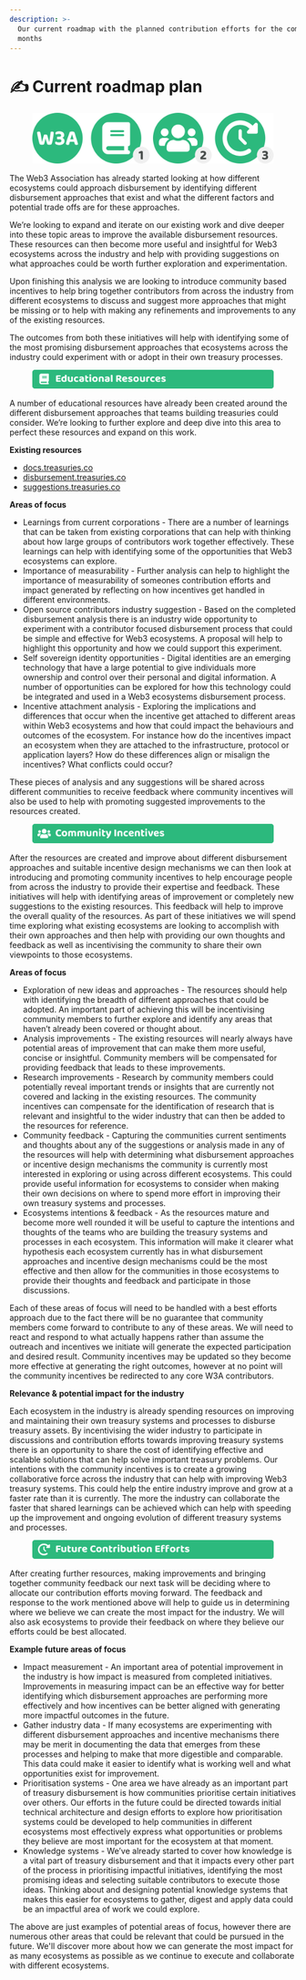 ```yaml
---
description: >-
  Our current roadmap with the planned contribution efforts for the coming
  months
---
```


# ✍ Current roadmap plan

<figure><img src="../.gitbook/assets/disbursement-approaches-incentive-design-roadmap.png" alt=""><figcaption></figcaption></figure>

The Web3 Association has already started looking at how different ecosystems could approach disbursement by identifying different disbursement approaches that exist and what the different factors and potential trade offs are for these approaches.

We’re looking to expand and iterate on our existing work and dive deeper into these topic areas to improve the available disbursement resources. These resources can then become more useful and insightful for Web3 ecosystems across the industry and help with providing suggestions on what approaches could be worth further exploration and experimentation.

Upon finishing this analysis we are looking to introduce community based incentives to help bring together contributors from across the industry from different ecosystems to discuss and suggest more approaches that might be missing or to help with making any refinements and improvements to any of the existing resources.

The outcomes from both these initiatives will help with identifying some of the most promising disbursement approaches that ecosystems across the industry could experiment with or adopt in their own treasury processes.



<figure><img src="../.gitbook/assets/educational-resources.png" alt=""><figcaption></figcaption></figure>

A number of educational resources have already been created around the different disbursement approaches that teams building treasuries could consider. We’re looking to further explore and deep dive into this area to perfect these resources and expand on this work.



**Existing resources**

* [docs.treasuries.co](https://www.notion.so/Disbursement-Approaches-Incentive-Design-bd8adbd2e3af4bf5ad0056278f1a0575?pvs=21)
* [disbursement.treasuries.co](https://www.notion.so/Disbursement-Approaches-Incentive-Design-bd8adbd2e3af4bf5ad0056278f1a0575?pvs=21)
* [suggestions.treasuries.co](https://www.notion.so/Disbursement-Approaches-Incentive-Design-bd8adbd2e3af4bf5ad0056278f1a0575?pvs=21)



**Areas of focus**

* Learnings from current corporations - There are a number of learnings that can be taken from existing corporations that can help with thinking about how large groups of contributors work together effectively. These learnings can help with identifying some of the opportunities that Web3 ecosystems can explore.
* Importance of measurability - Further analysis can help to highlight the importance of measurability of someones contribution efforts and impact generated by reflecting on how incentives get handled in different environments.
* Open source contributors industry suggestion - Based on the completed disbursement analysis there is an industry wide opportunity to experiment with a contributor focused disbursement process that could be simple and effective for Web3 ecosystems. A proposal will help to highlight this opportunity and how we could support this experiment.
* Self sovereign identity opportunities - Digital identities are an emerging technology that have a large potential to give individuals more ownership and control over their personal and digital information. A number of opportunities can be explored for how this technology could be integrated and used in a Web3 ecosystems disbursement process.
* Incentive attachment analysis - Exploring the implications and differences that occur when the incentive get attached to different areas within Web3 ecosystems and how that could impact the behaviours and outcomes of the ecosystem. For instance how do the incentives impact an ecosystem when they are attached to the infrastructure, protocol or application layers? How do these differences align or misalign the incentives? What conflicts could occur?

These pieces of analysis and any suggestions will be shared across different communities to receive feedback where community incentives will also be used to help with promoting suggested improvements to the resources created.



<figure><img src="../.gitbook/assets/community-incentives.png" alt=""><figcaption></figcaption></figure>

After the resources are created and improve about different disbursement approaches and suitable incentive design mechanisms we can then look at introducing and promoting community incentives to help encourage people from across the industry to provide their expertise and feedback. These initiatives will help with identifying areas of improvement or completely new suggestions to the existing resources. This feedback will help to improve the overall quality of the resources. As part of these initiatives we will spend time exploring what existing ecosystems are looking to accomplish with their own approaches and then help with providing our own thoughts and feedback as well as incentivising the community to share their own viewpoints to those ecosystems.



**Areas of focus**

* Exploration of new ideas and approaches - The resources should help with identifying the breadth of different approaches that could be adopted. An important part of achieving this will be incentivising community members to further explore and identify any areas that haven’t already been covered or thought about.
* Analysis improvements - The existing resources will nearly always have potential areas of improvement that can make them more useful, concise or insightful. Community members will be compensated for providing feedback that leads to these improvements.
* Research improvements - Research by community members could potentially reveal important trends or insights that are currently not covered and lacking in the existing resources. The community incentives can compensate for the identification of research that is relevant and insightful to the wider industry that can then be added to the resources for reference.
* Community feedback - Capturing the communities current sentiments and thoughts about any of the suggestions or analysis made in any of the resources will help with determining what disbursement approaches or incentive design mechanisms the community is currently most interested in exploring or using across different ecosystems. This could provide useful information for ecosystems to consider when making their own decisions on where to spend more effort in improving their own treasury systems and processes.
* Ecosystems intentions & feedback - As the resources mature and become more well rounded it will be useful to capture the intentions and thoughts of the teams who are building the treasury systems and processes in each ecosystem. This information will make it clearer what hypothesis each ecosystem currently has in what disbursement approaches and incentive design mechanisms could be the most effective and then allow for the communities in those ecosystems to provide their thoughts and feedback and participate in those discussions.

Each of these areas of focus will need to be handled with a best efforts approach due to the fact there will be no guarantee that community members come forward to contribute to any of these areas. We will need to react and respond to what actually happens rather than assume the outreach and incentives we initiate will generate the expected participation and desired result. Community incentives may be updated so they become more effective at generating the right outcomes, however at no point will the community incentives be redirected to any core W3A contributors.



**Relevance & potential impact for the industry**

Each ecosystem in the industry is already spending resources on improving and maintaining their own treasury systems and processes to disburse treasury assets. By incentivising the wider industry to participate in discussions and contribution efforts towards improving treasury systems there is an opportunity to share the cost of identifying effective and scalable solutions that can help solve important treasury problems. Our intentions with the community incentives is to create a growing collaborative force across the industry that can help with improving Web3 treasury systems. This could help the entire industry improve and grow at a faster rate than it is currently. The more the industry can collaborate the faster that shared learnings can be achieved which can help with speeding up the improvement and ongoing evolution of different treasury systems and processes.



<figure><img src="../.gitbook/assets/future-contribution-efforts.png" alt=""><figcaption></figcaption></figure>

After creating further resources, making improvements and bringing together community feedback our next task will be deciding where to allocate our contribution efforts moving forward. The feedback and response to the work mentioned above will help to guide us in determining where we believe we can create the most impact for the industry. We will also ask ecosystems to provide their feedback on where they believe our efforts could be best allocated.



**Example future areas of focus**

* Impact measurement - An important area of potential improvement in the industry is how impact is measured from completed initiatives. Improvements in measuring impact can be an effective way for better identifying which disbursement approaches are performing more effectively and how incentives can be better aligned with generating more impactful outcomes in the future.
* Gather industry data - If many ecosystems are experimenting with different disbursement approaches and incentive mechanisms there may be merit in documenting the data that emerges from these processes and helping to make that more digestible and comparable. This data could make it easier to identify what is working well and what opportunities exist for improvement.
* Prioritisation systems - One area we have already as an important part of treasury disbursement is how communities prioritise certain initiatives over others. Our efforts in the future could be directed towards initial technical architecture and design efforts to explore how prioritisation systems could be developed to help communities in different ecosystems most effectively express what opportunities or problems they believe are most important for the ecosystem at that moment.
* Knowledge systems - We’ve already started to cover how knowledge is a vital part of treasury disbursement and that it impacts every other part of the process in prioritising impactful initiatives, identifying the most promising ideas and selecting suitable contributors to execute those ideas. Thinking about and designing potential knowledge systems that makes this easier for ecosystems to gather, digest and apply data could be an impactful area of work we could explore.



The above are just examples of potential areas of focus, however there are numerous other areas that could be relevant that could be pursued in the future. We'll discover more about how we can generate the most impact for as many ecosystems as possible as we continue to execute and collaborate with different ecosystems.

